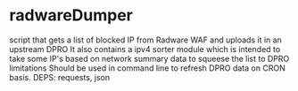 # radwareDumper
script that gets a list of blocked IP from Radware WAF and uploads it in an upstream DPRO
It also contains a ipv4 sorter module which is intended to take some IP's based on network summary data to squeese the list to DPRO limitations
Should be used in command line to refresh DPRO data on CRON basis.
DEPS:
requests, json
